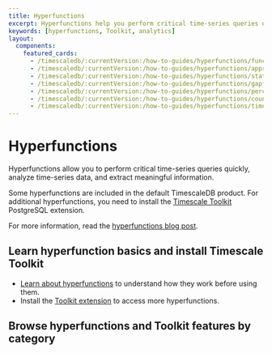 ```yaml
---
title: Hyperfunctions
excerpt: Hyperfunctions help you perform critical time-series queries quickly
keywords: [hyperfunctions, Toolkit, analytics]
layout:
  components:
    featured_cards:
      - /timescaledb/:currentVersion:/how-to-guides/hyperfunctions/function-pipelines
      - /timescaledb/:currentVersion:/how-to-guides/hyperfunctions/approx-count-distincts
      - /timescaledb/:currentVersion:/how-to-guides/hyperfunctions/stats-aggs
      - /timescaledb/:currentVersion:/how-to-guides/hyperfunctions/gapfilling-interpolation
      - /timescaledb/:currentVersion:/how-to-guides/hyperfunctions/percentile-approx
      - /timescaledb/:currentVersion:/how-to-guides/hyperfunctions/counter-aggregation
      - /timescaledb/:currentVersion:/how-to-guides/hyperfunctions/time-weighted-averages
---
```


# Hyperfunctions

Hyperfunctions allow you to perform critical time-series queries quickly,
analyze time-series data, and extract meaningful information.

Some hyperfunctions are included in the default TimescaleDB product. For
additional hyperfunctions, you need to install the
[Timescale Toolkit][install-toolkit] PostgreSQL extension.

For more information, read the [hyperfunctions blog post][hyperfunctions-blog].

## Learn hyperfunction basics and install Timescale Toolkit

*   [Learn about hyperfunctions][about-hyperfunctions] to understand how they
    work before using them.
*   Install the [Toolkit extension][install-toolkit] to access more
    hyperfunctions.

## Browse hyperfunctions and Toolkit features by category

[about-hyperfunctions]: /timescaledb/:currentVersion:/how-to-guides/hyperfunctions/about-hyperfunctions
[hyperfunctions-blog]: https://blog.timescale.com/blog/time-series-analytics-for-postgresql-introducing-the-timescale-analytics-project/
[install-toolkit]: /timescaledb/:currentVersion:/how-to-guides/hyperfunctions/install-toolkit

